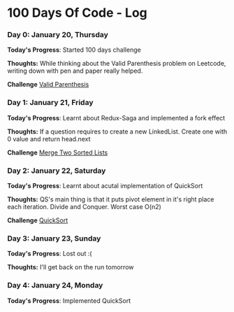 # 100 Days Of Code - Log

### Day 0: January 20, Thursday 

**Today's Progress**: Started 100 days challenge

**Thoughts:** While thinking about the Valid Parenthesis problem on Leetcode, writing down with pen and paper really helped. 

**Challenge** [Valid Parenthesis](https://leetcode.com/problems/valid-parentheses/)


### Day 1: January 21, Friday 

**Today's Progress**: Learnt about Redux-Saga and implemented a fork effect

**Thoughts:** If a question requires to create a new LinkedList. Create one with 0 value and return head.next 

**Challenge** [Merge Two Sorted Lists](https://leetcode.com/problems/merge-two-sorted-lists/)

### Day 2: January 22, Saturday 

**Today's Progress**: Learnt about acutal implementation of QuickSort

**Thoughts:** QS's main thing is that it puts pivot element in it's right place each iteration. Divide and Conquer. Worst case O(n2)

**Challenge** [QuickSort](https://www.programiz.com/dsa/quick-sort)

### Day 3: January 23, Sunday 

**Today's Progress**: Lost out :(

**Thoughts:** I'll get back on the run tomorrow

### Day 4: January 24, Monday 

**Today's Progress**: Implemented QuickSort


